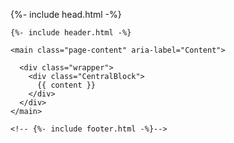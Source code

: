 <!DOCTYPE html>
<html lang="{{ page.lang | default: site.lang | default: "en" }}">

  {%- include head.html -%}

  <body>

    {%- include header.html -%}
    
    <main class="page-content" aria-label="Content">
    
      <div class="wrapper">
        <div class="CentralBlock">
          {{ content }}
        </div>
      </div>
    </main>

    <!-- {%- include footer.html -%}-->

  </body>

</html>
